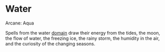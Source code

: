 # Water
Arcane: Aqua

Spells from the water [domain](Spell%20Domains.md) draw their energy from the tides, the moon, the flow of water, the freezing ice, the rainy storm, the humidity in the air, and the curiosity of the changing seasons.